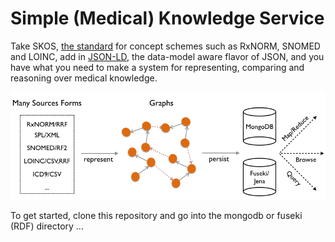 # Simple (Medical) Knowledge Service

Take SKOS, [the standard](http://www.w3.org/TR/skos-primer/) for concept schemes such as RxNORM, SNOMED and LOINC, add in [JSON-LD](http://www.w3.org/TR/json-ld/), the data-model aware flavor of JSON, and you have what you need to make a system for representing, comparing and reasoning over medical knowledge.

![SKS Pieces Diagram](/imgs/sks-flows.png?raw=true)

To get started, clone this repository and go into the mongodb or fuseki (RDF) directory ...
